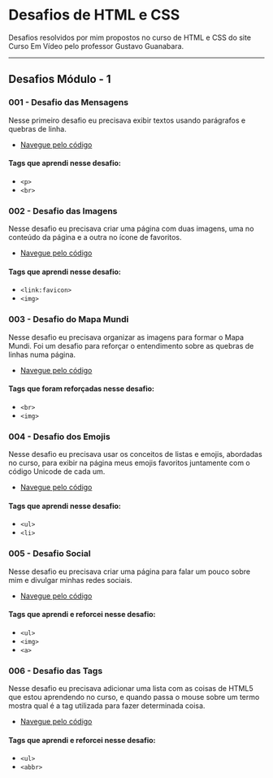 # Desafios de HTML e CSS

Desafios resolvidos por mim propostos no curso de HTML e CSS do site Curso Em Vídeo pelo professor Gustavo Guanabara.

---

## Desafios Módulo - 1

### 001 - Desafio das Mensagens

Nesse primeiro desafio eu precisava exibir textos usando parágrafos e quebras de linha.

* [Navegue pelo código](https://github.com/techmateus/html-css/blob/main/modulo-1/001-desafio-mensagens/index.html)

#### Tags que aprendi nesse desafio:

* ```<p>```
* ```<br>```



### 002 - Desafio das Imagens

Nesse desafio eu precisava criar uma página com duas imagens, uma no conteúdo da página e a outra no ícone de favoritos.

* [Navegue pelo código](https://github.com/techmateus/html-css/blob/main/modulo-1/002-desafio-imagens/index.html)

#### Tags que aprendi nesse desafio:

* ```<link:favicon>```
* ```<img>```



### 003 - Desafio do Mapa Mundi

Nesse desafio eu precisava organizar as imagens para formar o Mapa Mundi. Foi um desafio para reforçar o entendimento sobre as quebras de linhas numa página.

* [Navegue pelo código](https://github.com/techmateus/html-css/blob/main/modulo-1/003-desafio-mapa-mundi/index.html)

#### Tags que foram reforçadas nesse desafio:

* ```<br>```
* ```<img>```



### 004 - Desafio dos Emojis

Nesse desafio eu precisava usar os conceitos de listas e emojis, abordadas no curso, para exibir na página meus emojis favoritos juntamente com o código Unicode de cada um.

* [Navegue pelo código](https://github.com/techmateus/html-css/tree/main/modulo-1/004-desafio-emoji)

#### Tags que aprendi nesse desafio:

* ```<ul>``` 
* ```<li>```



### 005 - Desafio Social

Nesse desafio eu precisava criar uma página para falar um pouco sobre mim e divulgar minhas redes sociais.

* [Navegue pelo código](https://github.com/techmateus/html-css/blob/main/modulo-1/005-desafio-social/index.html)

#### Tags que aprendi e reforcei nesse desafio:

* ```<ul>```
* ```<img>```
* ```<a>```



### 006 - Desafio das Tags

Nesse desafio eu precisava adicionar uma lista com as coisas de HTML5 que estou aprendendo no curso, e quando passa o mouse sobre um termo mostra qual é a tag utilizada para fazer determinada coisa.

* [Navegue pelo código](https://github.com/techmateus/html-css/blob/main/modulo-1/006-desafio-tags/index.html)

#### Tags que aprendi e reforcei nesse desafio:

* ```<ul>```
* ```<abbr>```